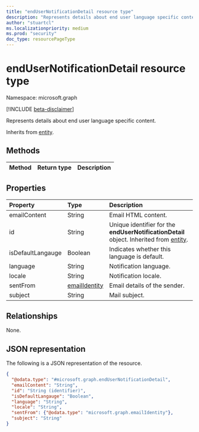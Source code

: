 ```yaml
---
title: "endUserNotificationDetail resource type"
description: "Represents details about end user language specific content."
author: "stuartcl"
ms.localizationpriority: medium
ms.prod: "security"
doc_type: resourcePageType
---
```


# endUserNotificationDetail resource type

Namespace: microsoft.graph

[!INCLUDE [beta-disclaimer](../../includes/beta-disclaimer.md)]

Represents details about end user language specific content.

Inherits from [entity](../resources/entity.md).

## Methods

|Method|Return type|Description|
|:---|:---|:---|

## Properties

|Property|Type|Description|
|:---|:---|:---|
|emailContent|String|Email HTML content.|
|id|String|Unique identifier for the **endUserNotificationDetail** object. Inherited from [entity](../resources/entity.md).|
|isDefaultLangauge|Boolean|Indicates whether this language is default.|
|language|String|Notification language.|
|locale|String|Notification locale.|
|sentFrom|[emailIdentity](../resources/emailidentity.md)|Email details of the sender.|
|subject|String|Mail subject.|

## Relationships

None.

## JSON representation

The following is a JSON representation of the resource.
<!-- {
  "blockType": "resource",
  "keyProperty": "id",
  "@odata.type": "microsoft.graph.endUserNotificationDetail",
  "baseType": "microsoft.graph.entity",
  "openType": false
}
-->
``` json
{
  "@odata.type": "#microsoft.graph.endUserNotificationDetail",
  "emailContent": "String",
  "id": "String (identifier)",
  "isDefaultLangauge": "Boolean",
  "language": "String",
  "locale": "String",
  "sentFrom": {"@odata.type": "microsoft.graph.emailIdentity"},
  "subject": "String"
}
```
